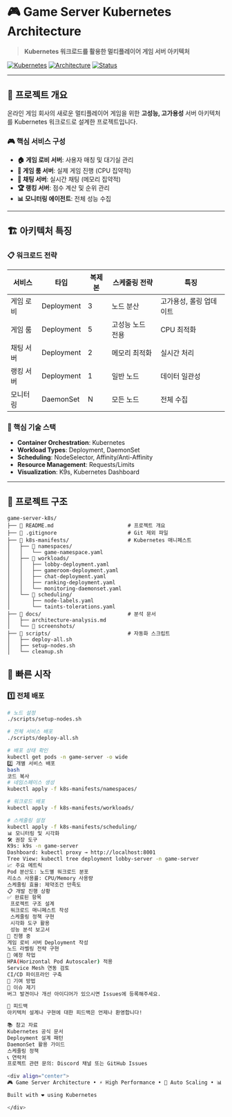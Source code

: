 # 🎮 Game Server Kubernetes Architecture

> **Kubernetes 워크로드를 활용한 멀티플레이어 게임 서버 아키텍처**

[![Kubernetes](https://img.shields.io/badge/Kubernetes-v1.28+-blue?logo=kubernetes)](https://kubernetes.io/)
[![Architecture](https://img.shields.io/badge/Architecture-Microservices-green)](https://microservices.io/)
[![Status](https://img.shields.io/badge/Status-In%20Development-yellow)](https://github.com)

---

## 🎯 프로젝트 개요

온라인 게임 회사의 새로운 멀티플레이어 게임을 위한 **고성능, 고가용성** 서버 아키텍처를 Kubernetes 워크로드로 설계한 프로젝트입니다.

### 🎮 핵심 서비스 구성
- **🏠 게임 로비 서버**: 사용자 매칭 및 대기실 관리
- **🎲 게임 룸 서버**: 실제 게임 진행 (CPU 집약적)  
- **💬 채팅 서버**: 실시간 채팅 (메모리 집약적)
- **🏆 랭킹 서버**: 점수 계산 및 순위 관리
- **📊 모니터링 에이전트**: 전체 성능 수집

---

## 🏗️ 아키텍처 특징

### 📋 워크로드 전략
| 서비스 | 타입 | 복제본 | 스케줄링 전략 | 특징 |
|--------|------|--------|---------------|------|
| 게임 로비 | Deployment | 3 | 노드 분산 | 고가용성, 롤링 업데이트 |
| 게임 룸 | Deployment | 5 | 고성능 노드 전용 | CPU 최적화 |
| 채팅 서버 | Deployment | 2 | 메모리 최적화 | 실시간 처리 |
| 랭킹 서버 | Deployment | 1 | 일반 노드 | 데이터 일관성 |
| 모니터링 | DaemonSet | N | 모든 노드 | 전체 수집 |

### 🎯 핵심 기술 스택
- **Container Orchestration**: Kubernetes
- **Workload Types**: Deployment, DaemonSet
- **Scheduling**: NodeSelector, Affinity/Anti-Affinity
- **Resource Management**: Requests/Limits
- **Visualization**: K9s, Kubernetes Dashboard

---

## 📁 프로젝트 구조
```
game-server-k8s/
├── 📝 README.md                        # 프로젝트 개요
├── 🚫 .gitignore                       # Git 제외 파일
├── 📂 k8s-manifests/                   # Kubernetes 매니페스트
│   ├── 📂 namespaces/
│   │   └── game-namespace.yaml
│   ├── 📂 workloads/
│   │   ├── lobby-deployment.yaml
│   │   ├── gameroom-deployment.yaml
│   │   ├── chat-deployment.yaml
│   │   ├── ranking-deployment.yaml
│   │   └── monitoring-daemonset.yaml
│   └── 📂 scheduling/
│       ├── node-labels.yaml
│       └── taints-tolerations.yaml
├── 📂 docs/                            # 분석 문서
│   ├── architecture-analysis.md
│   └── 📂 screenshots/
├── 📂 scripts/                         # 자동화 스크립트
│   ├── deploy-all.sh
│   ├── setup-nodes.sh
│   └── cleanup.sh
```

## 🚀 빠른 시작

### 1️⃣ 전체 배포
```bash
# 노드 설정
./scripts/setup-nodes.sh

# 전체 서비스 배포
./scripts/deploy-all.sh

# 배포 상태 확인
kubectl get pods -n game-server -o wide
2️⃣ 개별 서비스 배포
bash
코드 복사
# 네임스페이스 생성
kubectl apply -f k8s-manifests/namespaces/

# 워크로드 배포
kubectl apply -f k8s-manifests/workloads/

# 스케줄링 설정
kubectl apply -f k8s-manifests/scheduling/
📊 모니터링 및 시각화
🛠️ 권장 도구
K9s: k9s -n game-server
Dashboard: kubectl proxy → http://localhost:8001
Tree View: kubectl tree deployment lobby-server -n game-server
📈 주요 메트릭
Pod 분산도: 노드별 워크로드 분포
리소스 사용률: CPU/Memory 사용량
스케줄링 효율: 제약조건 만족도
📋 개발 진행 상황
✅ 완료된 항목
 프로젝트 구조 설계
 워크로드 매니페스트 작성
 스케줄링 정책 구현
 시각화 도구 활용
 성능 분석 보고서
🔄 진행 중
게임 로비 서버 Deployment 작성
노드 라벨링 전략 구현
📅 예정 작업
HPA(Horizontal Pod Autoscaler) 적용
Service Mesh 연동 검토
CI/CD 파이프라인 구축
🤝 기여 방법
🐛 이슈 제기
버그 발견이나 개선 아이디어가 있으시면 Issues에 등록해주세요.

📝 피드백
아키텍처 설계나 구현에 대한 피드백은 언제나 환영합니다!

📚 참고 자료
Kubernetes 공식 문서
Deployment 설계 패턴
DaemonSet 활용 가이드
스케줄링 정책
📞 연락처
프로젝트 관련 문의: Discord 채널 또는 GitHub Issues

<div align="center">
🎮 Game Server Architecture • ⚡ High Performance • 🔄 Auto Scaling • 📊 Real-time Monitoring

Built with ❤️ using Kubernetes

</div> 
```
